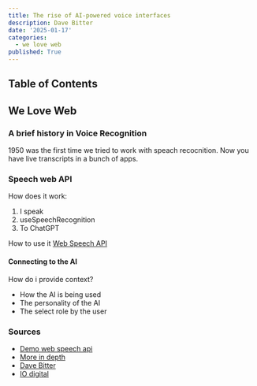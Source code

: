 ```yaml
---
title: The rise of AI-powered voice interfaces
description: Dave Bitter
date: '2025-01-17'
categories:
  - we love web
published: True
---
```


## Table of Contents

## We Love Web

### A brief history in Voice Recognition
1950 was the first time we tried to work with speach recocnition.
Now you have live transcripts in a bunch of apps.

### Speech web API
How does it work:
1. I speak
2. useSpeechRecognition
3. To ChatGPT

How to use it [Web Speech API](https://developer.mozilla.org/en-US/docs/Web/API/Web_Speech_API)

#### Connecting to the AI
How do i provide context?
- How the AI is being used
- The personality of the AI
- The select role by the user

### Sources
- [Demo web speech api]()
- [More in depth](https://techhub.iodigital.com/tags/voice)
- [Dave Bitter](https://www.davebitter.com/)
- [IO digital](https://techhub.iodigital.com/)
